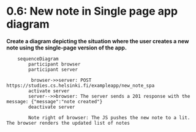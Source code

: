 # 0.6: New note in Single page app diagram

**Create a diagram depicting the situation where the user creates a new note using the single-page version of the app.**


```mermaid
    sequenceDiagram
        participant browser
        participant server

         browser->>server: POST https://studies.cs.helsinki.fi/exampleapp/new_note_spa
        activate server
        server-->>browser: The server sends a 201 response with the message: {"message":"note created"}
        deactivate server

        Note right of browser: The JS pushes the new note to a lit. The browser renders the updated list of notes
```